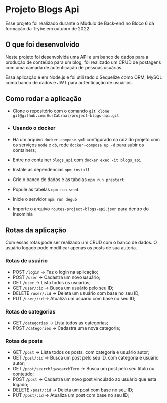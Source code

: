 # Projeto Blogs Api

Esse projeto foi realizado durante o Modulo de Back-end no Bloco 6 da formação da Trybe em outubro de 2022.

## O que foi desenvolvido

Neste projeto foi desenvolvida uma API e um banco de dados para a produção de conteúdo para um blog, foi realizado um CRUD de postagens com uma camada de autenticação de pessoas usuárias.

Essa aplicação é em Node.js e foi utilizado o Sequelize como ORM, MySQL como banco de dados e JWT para autenticação de usuários.


## Como rodar a aplicação

- Clone o repositório com o comando `git clone git@github.com:GusCabraal/project-blogs-api.git`

- ### Usando o docker

- Há um arquivo `docker-compose.yml` configurado na raiz do projeto com os serviços `node` e `db`, rode  `docker-compose up -d` para subir os containers;
- Entre no container `blogs_api` com `docker exec -it blogs_api`
- Instale as dependencias `npm install`
- Crie o banco de dados e as tabelas `npm run prestart`
- Popule as tabelas `npm run seed`
- Inicie o servidor `npm run degub`
- Importe o arquivo `routes-project-blogs-api.json` para dentro do Insominia


## Rotas da aplicação

Com essas rotas pode ser realizado um CRUD com o banco de dados. O usuário logado pode modificar apenas os posts de sua autoria.


### Rotas de usuário

- POST `/login` -> Faz o login na aplicação;
- POST `/user` -> Cadastra um novo usuário;
- GET `/user` -> Lista todos os usuários;
- GET `/user/:id` -> Busca um usuário pelo seu ID;
- DELETE `/user/:id` -> Deleta um usuário com base no seu ID;
- PUT `/user/:id` -> Atualiza um usuário com base no seu ID;

### Rotas de categorias

- GET `/categories` -> Lista todos as categorias;
- POST `/categories` -> Cadastra uma nova categoria;

### Rotas de posts

- GET `/post` -> Lista todos os posts, com categoria e usuário autor;
- GET `/post/:id` -> Busca um post pelo seu ID, com categoria e usuário autor;
- GET `/post/search?q=searchTerm` -> Busca um post pelo seu titulo ou conteúdo;
- POST `/post` -> Cadastra um novo post vinculado ao usuário que esta logado;
- DELETE `/post/:id` -> Deleta um post com base no seu ID;
- PUT `/post/:id` -> Atualiza um post com base no seu ID;